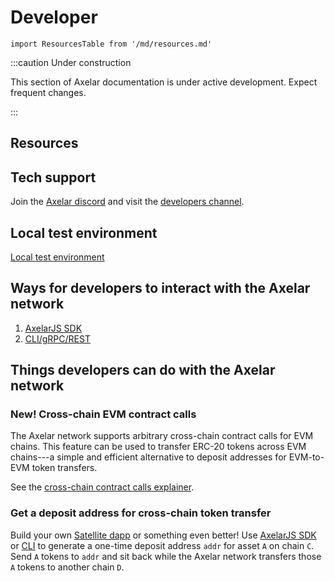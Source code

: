 # Developer

```mdx-code-block
import ResourcesTable from '/md/resources.md'
```

:::caution Under construction

This section of Axelar documentation is under active development. Expect frequent changes.

:::

## Resources

<ResourcesTable />

## Tech support

Join the [Axelar discord](https://discord.gg/aRZ3Ra6f7D) and visit the [developers channel](https://discord.com/channels/770814806105128977/955655587260170272).

## Local test environment

[Local test environment](dev/local.md)

## Ways for developers to interact with the Axelar network

1. [AxelarJS SDK](dev/sdk.md)
2. [CLI/gRPC/REST](dev/cli.md)

## Things developers can do with the Axelar network

### New! Cross-chain EVM contract calls

The Axelar network supports arbitrary cross-chain contract calls for EVM chains. This feature can be used to transfer ERC-20 tokens across EVM chains---a simple and efficient alternative to deposit addresses for EVM-to-EVM token transfers.

See the [cross-chain contract calls explainer](dev/explainers/cccc.md).

### Get a deposit address for cross-chain token transfer

Build your own [Satellite dapp](https://satellite.axelar.network/) or something even better! Use [AxelarJS SDK](dev/sdk.md) or [CLI](dev/cli.md) to generate a one-time deposit address `addr` for asset `A` on chain `C`. Send `A` tokens to `addr` and sit back while the Axelar network transfers those `A` tokens to another chain `D`.
